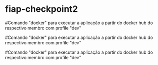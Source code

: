 # fiap-checkpoint2

#Comando "docker" para executar a aplicação a partir do docker hub do respectivo membro com profile "dev"


#Comando "docker" para executar a aplicação a partir do docker hub do respectivo membro com profile "dev"


#Comando "docker" para executar a aplicação a partir do docker hub do respectivo membro com profile "dev"
